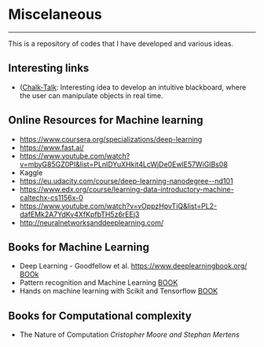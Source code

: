 # Miscelaneous
***
This is a repository of codes that I have developed and various ideas.

## Interesting links

* ([Chalk-Talk](http://cognitivemedium.com/interfaces-1/index.html): Interesting idea to develop an intuitive blackboard, where the user can manipulate objects in real time.


## Online Resources for Machine learning
* https://www.coursera.org/specializations/deep-learning
* https://www.fast.ai/
* https://www.youtube.com/watch?v=mbyG85GZ0PI&list=PLnIDYuXHkit4LcWjDe0EwlE57WiGlBs08
* Kaggle 
* https://eu.udacity.com/course/deep-learning-nanodegree--nd101
* https://www.edx.org/course/learning-data-introductory-machine-caltechx-cs1156x-0
* https://www.youtube.com/watch?v=vOppzHpvTiQ&list=PL2-dafEMk2A7YdKv4XfKpfbTH5z6rEEj3
* http://neuralnetworksanddeeplearning.com/

## Books for Machine Learning

* Deep Learning - Goodfellow et al. https://www.deeplearningbook.org/ [BOOk](https://github.com/janishar/mit-deep-learning-book-pdf/tree/master/complete-book-pdf)
* Pattern recognition and Machine Learning [BOOK](http://users.isr.ist.utl.pt/~wurmd/Livros/school/Bishop%20-%20Pattern%20Recognition%20And%20Machine%20Learning%20-%20Springer%20%202006.pdf)
* Hands on machine learning with Scikit and Tensorflow [BOOK](https://github.com/devakar/deep-learning-books/blob/master/Hands%20on%20Machine%20Learning%20with%20Scikit%20Learn%20and%20TensorFlow.pdf)

## Books for Computational complexity

* The Nature of Computation
*Cristopher Moore and Stephan Mertens*
